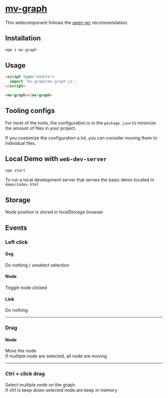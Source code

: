 # [mv-graph](https://meveo-org.github.io/mv-graph/)

This webcomponent follows the [open-wc](https://github.com/open-wc/open-wc) recommendation.

## Installation

```bash
npm i mv-graph
```

## Usage

```html
<script type="module">
  import 'mv-graph/mv-graph.js';
</script>

<mv-graph></mv-graph>
```



## Tooling configs

For most of the tools, the configuration is in the `package.json` to minimize the amount of files in your project.

If you customize the configuration a lot, you can consider moving them to individual files.

## Local Demo with `web-dev-server`

```bash
npm start
```

To run a local development server that serves the basic demo located in `demo/index.html`  

## Storage
Node position is stored in localStorage browser

## Events
### Left click
#### Svg
Do nothing / unselect selection
#### Node
Toggle node clicked
#### Link
Do nothing

---
### Drag
#### Node
Move the node  
If multiple node are selected, all node are moving

---
### Ctrl + click drag
Select multiple node on the graph.  
If ctrl is keep down selected node are keep in memory  
